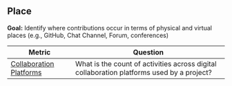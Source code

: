 ## Place

**Goal:** Identify where contributions occur in terms of physical and virtual places (e.g., GitHub, Chat Channel, Forum, conferences)

| Metric | Question |
| --- | --- |
| [Collaboration Platforms](collaboration-platform-activity.md) | What is the count of activities across digital collaboration platforms used by a project?  |
